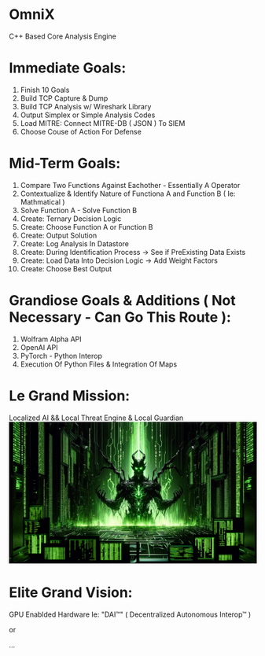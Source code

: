 # OmniX
 C++ Based Core Analysis Engine

# Immediate Goals:
1. Finish 10 Goals
2. Build TCP Capture & Dump
3. Build TCP Analysis w/ Wireshark Library
4. Output Simplex or Simple Analysis Codes
5. Load MITRE: Connect MITRE-DB ( JSON ) To SIEM
6. Choose Couse of Action For Defense 

# Mid-Term Goals:
1. Compare Two Functions Against Eachother - Essentially A <vs> Operator
2. Contextualize & Identify Nature of Functiona A and Function B ( Ie: Mathmatical )
3. Solve Function A - Solve Function B
4. Create: Ternary Decision Logic
5. Create: Choose Function A or Function B
6. Create: Output Solution
7. Create: Log Analysis In Datastore
8. Create: During Identification Process -> See if PreExisting Data Exists
9. Create: Load Data Into Decision Logic -> Add Weight Factors
10. Create: Choose Best Output

# Grandiose Goals & Additions ( Not Necessary - Can Go This Route ):
1. Wolfram Alpha API
2. OpenAI API
3. PyTorch - Python Interop
4. Execution Of Python Files & Integration Of Maps

# Le Grand Mission:
Localized AI && Local Threat Engine & Local Guardian
![Le Dragon Rogue](https://github.com/NyxCipher/OmniX-Core-Experiment/blob/main/LeDragonRogue.jpg?raw=true)

# Elite Grand Vision:
GPU Enablded Hardware Ie: "DAI™" ( Decentralized Autonomous Interop™ )

or 

...
